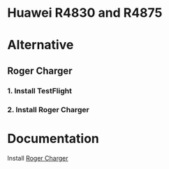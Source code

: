 # Huawei R4830 and R4875

# Alternative
## Roger Charger
### 1. Install TestFlight
### 2. Install Roger Charger

# Documentation
Install [Roger Charger](https://testflight.apple.com/join/VT1g4438)
